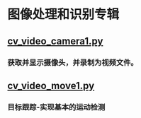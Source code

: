 # 图像处理和识别专辑


## [cv_video_camera1.py](cv_video_camera1.py)
### 获取并显示摄像头，并录制为视频文件。


## [cv_video_move1.py](cv_video_move1.py)
### 目标跟踪-实现基本的运动检测


